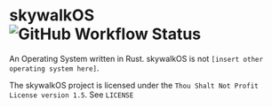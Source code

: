 # skywalkOS ![GitHub Workflow Status](https://img.shields.io/github/actions/workflow/status/ChefKissInc/skywalkOS/main.yml?branch=master&logo=github&style=for-the-badge)

An Operating System written in Rust. skywalkOS is not `[insert other operating system here]`.

The skywalkOS project is licensed under the `Thou Shalt Not Profit License version 1.5`. See `LICENSE`
